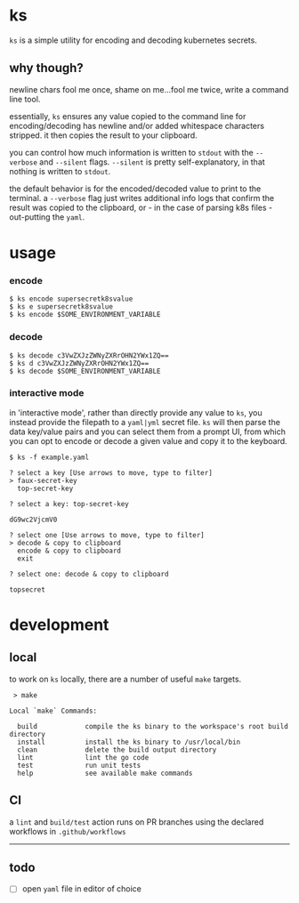 # ks

`ks` is a simple utility for encoding and decoding kubernetes secrets.

## why though?

newline chars fool me once, shame on me...fool me twice, write a command line tool.

essentially, `ks` ensures any value copied to the command line for encoding/decoding has newline and/or added whitespace characters stripped. it then copies the result to your clipboard.

you can control how much information is written to `stdout` with the `--verbose` and `--silent` flags. `--silent` is pretty self-explanatory, in that nothing is written to `stdout`. 

the default behavior is for the encoded/decoded value to print to the terminal. a `--verbose` flag just writes additional info logs that confirm the result was copied to the clipboard, or - in the case of parsing k8s files - out-putting the `yaml`.

# usage

### encode

```
$ ks encode supersecretk8svalue
$ ks e supersecretk8svalue
$ ks encode $SOME_ENVIRONMENT_VARIABLE
``` 

### decode

```
$ ks decode c3VwZXJzZWNyZXRrOHN2YWx1ZQ==
$ ks d c3VwZXJzZWNyZXRrOHN2YWx1ZQ==
$ ks decode $SOME_ENVIRONMENT_VARIABLE
```

### interactive mode

in 'interactive mode', rather than directly provide any value to `ks`, you instead provide the filepath to a `yaml|yml` secret file. `ks` will then parse the data key/value pairs and you can select them from a prompt UI, from which you can opt to encode or decode a given value and copy it to the keyboard.

```
$ ks -f example.yaml

? select a key [Use arrows to move, type to filter]
> faux-secret-key
  top-secret-key

? select a key: top-secret-key

dG9wc2VjcmV0

? select one [Use arrows to move, type to filter]
> decode & copy to clipboard
  encode & copy to clipboard
  exit

? select one: decode & copy to clipboard

topsecret

```

# development

## local

to work on `ks` locally, there are a number of useful `make` targets.

` > make`

```
Local `make` Commands:

  build            compile the ks binary to the workspace's root build directory
  install          install the ks binary to /usr/local/bin
  clean            delete the build output directory
  lint             lint the go code
  test             run unit tests
  help             see available make commands

```

## CI

a `lint` and `build/test` action runs on PR branches using the declared workflows in `.github/workflows`

---

## todo
- [ ] open `yaml` file in editor of choice
